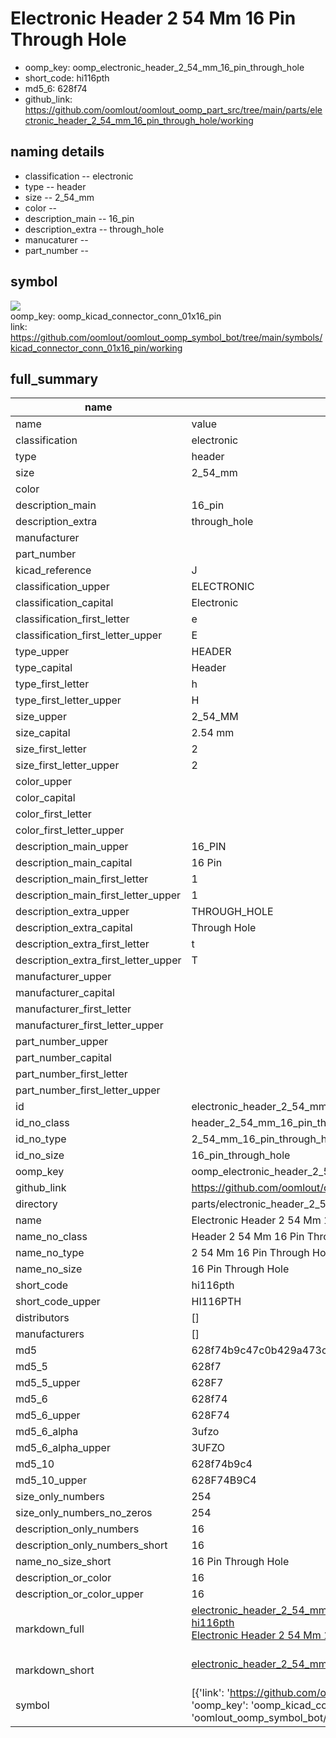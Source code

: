 # Electronic Header 2 54 Mm 16 Pin Through Hole

  
* oomp_key: oomp_electronic_header_2_54_mm_16_pin_through_hole 
* short_code: hi116pth
* md5_6: 628f74  
* github_link: https://github.com/oomlout/oomlout_oomp_part_src/tree/main/parts/electronic_header_2_54_mm_16_pin_through_hole/working  
## naming details
* classification -- electronic
* type -- header
* size -- 2_54_mm
* color -- 
* description_main -- 16_pin
* description_extra -- through_hole
* manucaturer -- 
* part_number -- 



## symbol

![](symbol/{index}/working/working_600.png)  
oomp_key: oomp_kicad_connector_conn_01x16_pin  
link: https://github.com/oomlout/oomlout_oomp_symbol_bot/tree/main/symbols/kicad_connector_conn_01x16_pin/working  


## full_summary
| name | value | 
| --- | --- | 
| name | value | 
| classification | electronic | 
| type | header | 
| size | 2_54_mm | 
| color |  | 
| description_main | 16_pin | 
| description_extra | through_hole | 
| manufacturer |  | 
| part_number |  | 
| kicad_reference | J | 
| classification_upper | ELECTRONIC | 
| classification_capital | Electronic | 
| classification_first_letter | e | 
| classification_first_letter_upper | E | 
| type_upper | HEADER | 
| type_capital | Header | 
| type_first_letter | h | 
| type_first_letter_upper | H | 
| size_upper | 2_54_MM | 
| size_capital | 2.54 mm | 
| size_first_letter | 2 | 
| size_first_letter_upper | 2 | 
| color_upper |  | 
| color_capital |  | 
| color_first_letter |  | 
| color_first_letter_upper |  | 
| description_main_upper | 16_PIN | 
| description_main_capital | 16 Pin | 
| description_main_first_letter | 1 | 
| description_main_first_letter_upper | 1 | 
| description_extra_upper | THROUGH_HOLE | 
| description_extra_capital | Through Hole | 
| description_extra_first_letter | t | 
| description_extra_first_letter_upper | T | 
| manufacturer_upper |  | 
| manufacturer_capital |  | 
| manufacturer_first_letter |  | 
| manufacturer_first_letter_upper |  | 
| part_number_upper |  | 
| part_number_capital |  | 
| part_number_first_letter |  | 
| part_number_first_letter_upper |  | 
| id | electronic_header_2_54_mm_16_pin_through_hole | 
| id_no_class | header_2_54_mm_16_pin_through_hole | 
| id_no_type | 2_54_mm_16_pin_through_hole | 
| id_no_size | 16_pin_through_hole | 
| oomp_key | oomp_electronic_header_2_54_mm_16_pin_through_hole | 
| github_link | https://github.com/oomlout/oomlout_oomp_part_src/tree/main/parts/electronic_header_2_54_mm_16_pin_through_hole/working | 
| directory | parts/electronic_header_2_54_mm_16_pin_through_hole | 
| name | Electronic Header 2 54 Mm 16 Pin Through Hole | 
| name_no_class | Header 2 54 Mm 16 Pin Through Hole | 
| name_no_type | 2 54 Mm 16 Pin Through Hole | 
| name_no_size | 16 Pin Through Hole | 
| short_code | hi116pth | 
| short_code_upper | HI116PTH | 
| distributors | [] | 
| manufacturers | [] | 
| md5 | 628f74b9c47c0b429a473c5cfdc0ce05 | 
| md5_5 | 628f7 | 
| md5_5_upper | 628F7 | 
| md5_6 | 628f74 | 
| md5_6_upper | 628F74 | 
| md5_6_alpha | 3ufzo | 
| md5_6_alpha_upper | 3UFZO | 
| md5_10 | 628f74b9c4 | 
| md5_10_upper | 628F74B9C4 | 
| size_only_numbers | 254 | 
| size_only_numbers_no_zeros | 254 | 
| description_only_numbers | 16 | 
| description_only_numbers_short | 16 | 
| name_no_size_short | 16 Pin Through Hole | 
| description_or_color | 16 | 
| description_or_color_upper | 16 | 
| markdown_full | [electronic_header_2_54_mm_16_pin_through_hole](https://github.com/oomlout/oomlout_oomp_part_src/tree/main/parts/electronic_header_2_54_mm_16_pin_through_hole/working)<br>[hi116pth](https://github.com/oomlout/oomlout_oomp_part_src/tree/main/parts/electronic_header_2_54_mm_16_pin_through_hole/working)<br>[Electronic Header 2 54 Mm 16 Pin Through Hole](https://github.com/oomlout/oomlout_oomp_part_src/tree/main/parts/electronic_header_2_54_mm_16_pin_through_hole/working)<br><br> | 
| markdown_short | [electronic_header_2_54_mm_16_pin_through_hole](https://github.com/oomlout/oomlout_oomp_part_src/tree/main/parts/electronic_header_2_54_mm_16_pin_through_hole/working)<br><br> | 
| symbol | [{'link': 'https://github.com/oomlout/oomlout_oomp_symbol_bot/tree/main/symbols/kicad_connector_conn_01x16_pin', 'oomp_key': 'oomp_kicad_connector_conn_01x16_pin', 'directory': 'oomlout_oomp_symbol_bot/symbols/kicad_connector_conn_01x16_pin//working/working.kicad_sym', 'index': 0}] | 
